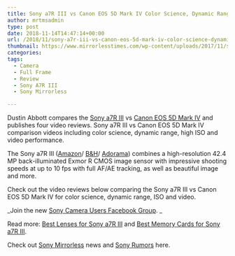 ```yaml
---
title: Sony a7R III vs Canon EOS 5D Mark IV Color Science, Dynamic Range Comparison
author: mrtmsadmin
type: post
date: 2018-11-14T14:47:14+00:00
url: /2018/11/sony-a7r-iii-vs-canon-eos-5d-mark-iv-color-science-dynamic-range-comparison/
thumbnail: https://www.mirrorlesstimes.com/wp-content/uploads/2017/11/sony-a7r-iii-star-eater.jpg
categories:
tags:
  - Camera
  - Full Frame
  - Review
  - Sony A7R III
  - Sony Mirrorless

---
```

Dustin Abbott compares the <a href="https://www.mirrorlesstimes.com/tags/sony-a7r-iii/" target="_blank" rel="noopener">Sony a7R III</a> vs [Canon EOS 5D Mark IV][1] and publishes four video reviews. Sony a7R III vs Canon EOS 5D Mark IV comparison videos including color science, dynamic range, high ISO and video performance.

The Sony a7R III (<a href="https://aax-us-east.amazon-adsystem.com/x/c/QuxMpfsOAG4bJs1BIYR1-YMAAAFf1Fo0IgEAAAFKATET3iY/https://assoc-redirect.amazon.com/g/r/http://amzn.to/2AUniPD/ref=as_at?linkCode=w61&imprToken=loINgziut6vI9OjS6RWbNg&slotNum=0" target="_blank" rel="nofollow external noopener noreferrer" data-wpel-link="external">Amazon</a>/ <a href="https://www.bhphotovideo.com/c/product/1369441-REG/sony_ilce7rm2_b_alpha_a7r_iii_mirrorless.html/BI/20175/KBID/14249" target="_blank" rel="nofollow external noopener noreferrer" data-wpel-link="external">B&H</a>/ <a href="https://adorama.evyy.net/c/63923/51926/1036?u=https%3A%2F%2Fwww.adorama.com%2Fsearchsite%2Fdefault.aspx%3Fsearchinfo%3Dsony%2Ba7r%2Biii" target="_blank" rel="nofollow external noopener noreferrer" data-wpel-link="external">Adorama</a>) combines a high-resolution 42.4 MP back-illuminated Exmor R CMOS image sensor with impressive shooting speeds at up to 10 fps with full AF/AE tracking, as well as beautiful image and more.

Check out the video reviews below <span class="s1">comparing the Sony a7R III vs Canon EOS 5D Mark IV for color science, dynamic range, ISO and video.</span><!--more-->









_Join the new <a href="https://www.facebook.com/groups/1637646316495210/" target="_blank" rel="nofollow noopener noreferrer">Sony Camera Users Facebook Group</a>. _

Read more: <a href="https://www.mirrorlesstimes.com/2017/11/best-lenses-sony-a7r-iii/" target="_blank" rel="noopener" data-wpel-link="internal">Best Lenses for Sony a7R III</a> and <a href="https://www.dailycameranews.com/2017/11/best-memory-cards-sony-a7r-iii/" target="_blank" rel="noopener" data-wpel-link="internal">Best Memory Cards for Sony a7R III</a>.

Check out <a href="https://www.mirrorlesstimes.com/tags/sony-mirrorless/" target="_blank" rel="noopener">Sony Mirrorless</a> news and <a href="https://www.dailycameranews.com/tag/sony-rumors/" target="_blank" rel="noopener">Sony Rumors</a> here.

 [1]: https://www.dailycameranews.com/tag/canon-eos-5d-mark-4/